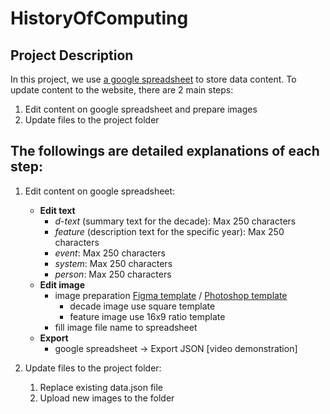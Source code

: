 # HistoryOfComputing
## Project Description

In this project, we use [a google spreadsheet](https://docs.google.com/spreadsheets/d/1u_ZMDIF0vk718AzKeD3iGzv5BXSBvxNJdlmltV7HGl0/edit?usp=sharing) to store data content. 
To update content to the website, there are 2 main steps:
1) Edit content on google spreadsheet and prepare images
2) Update files to the project folder 

## The followings are detailed explanations of each step:
1) Edit content on google spreadsheet:
	* **Edit text**
		- *d-text* (summary text for the decade): Max 250 characters 
		- *feature* (description text for the specific year): Max 250 characters
		- *event*: Max 250 characters
		- *system*: Max 250 characters
		- *person*: Max 250 characters
	* **Edit image**
		- image preparation [Figma template](https://www.figma.com/file/W8ChwB3qHAnRvmBoTpsqk0/History-of-Computing---Template?node-id=0%3A1) / [Photoshop template](https://drive.google.com/drive/folders/17NApWjLOzARIUxsEhXs5ns6BUC-oxgtH?usp=sharing)
			- decade image use square template
			- feature image use 16x9 ratio template
		- fill image file name to spreadsheet
	* **Export**
		- google spreadsheet -> Export JSON [video demonstration]
		
2) Update files to the project folder:
	1. Replace existing data.json file
	2. Upload new images to the folder

